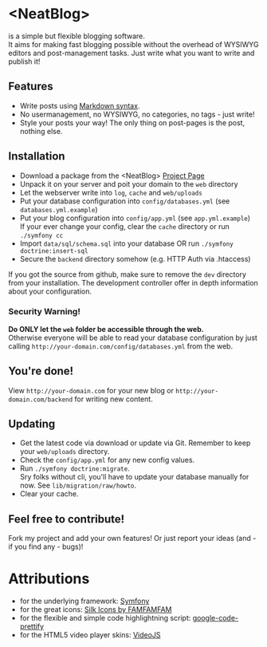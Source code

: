 # &lt;NeatBlog&gt;

is a simple but flexible blogging software.<br />
It aims for making fast blogging possible without the overhead of WYSIWYG editors and post-management tasks. Just write what you want to write and publish it!

## Features

* Write posts using [Markdown syntax][markdown].
* No usermanagement, no WYSIWYG, no categories, no tags - just write!
* Style your posts your way! The only thing on post-pages is the post, nothing else.

## Installation

* Download a package from the &lt;NeatBlog&gt; [Project Page][neatblog]
* Unpack it on your server and poit your domain to the `web` directory
* Let the webserver write into `log`, `cache` and `web/uploads`
* Put your database configuration into `config/databases.yml` (see `databases.yml.example`)
* Put your blog configuration into `config/app.yml` (see `app.yml.example`)<br />
  If your ever change your config, clear the `cache` directory or run `./symfony cc`
* Import `data/sql/schema.sql` into your database OR run `./symfony doctrine:insert-sql`
* Secure the `backend` directory somehow (e.g. HTTP Auth via .htaccess)

If you got the source from github, make sure to remove the `dev` directory from your installation. The development controller offer in depth information about your configuration.

### Security Warning!

**Do ONLY let the `web` folder be accessible through the web.**<br />
Otherwise everyone will be able to read your database configuration by just calling `http://your-domain.com/config/databases.yml` from the web.

## You're done!

View `http://your-domain.com` for your new blog or `http://your-domain.com/backend` for writing new content.


## Updating

* Get the latest code via download or update via Git. Remember to keep your `web/uploads` directory.
* Check the `config/app.yml` for any new config values.
* Run `./symfony doctrine:migrate`.<br />
  Sry folks without cli, you'll have to update your database manually for now. See `lib/migration/raw/howto`.
* Clear your cache.

## Feel free to contribute!

Fork my project and add your own features! Or just report your ideas (and - if you find any - bugs)!

# Attributions

* for the underlying framework: [Symfony][symfony]
* for the great icons: [Silk Icons by FAMFAMFAM][silkicons]
* for the flexible and simple code highlightning script: [google-code-prettify][prettify]
* for the HTML5 video player skins: [VideoJS][videojs]


[neatblog]: http://github.com/acetous/NeatBlog
[markdown]: http://daringfireball.net/projects/markdown/syntax
[symfony]: http://www.symfony-project.org/
[silkicons]: http://www.famfamfam.com/lab/icons/silk/
[prettify]: http://code.google.com/p/google-code-prettify/
[videojs]: http://videojs.com/
